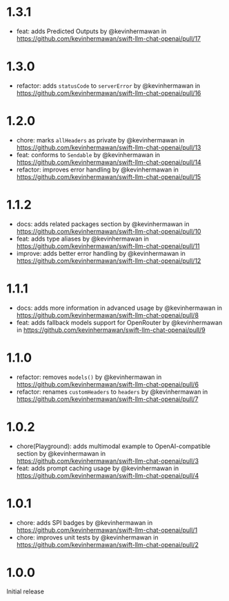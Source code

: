 # 1.3.1

- feat: adds Predicted Outputs by @kevinhermawan in https://github.com/kevinhermawan/swift-llm-chat-openai/pull/17

# 1.3.0

- refactor: adds `statusCode` to `serverError` by @kevinhermawan in https://github.com/kevinhermawan/swift-llm-chat-openai/pull/16

# 1.2.0

- chore: marks `allHeaders` as private by @kevinhermawan in https://github.com/kevinhermawan/swift-llm-chat-openai/pull/13
- feat: conforms to `Sendable` by @kevinhermawan in https://github.com/kevinhermawan/swift-llm-chat-openai/pull/14
- refactor: improves error handling by @kevinhermawan in https://github.com/kevinhermawan/swift-llm-chat-openai/pull/15

# 1.1.2

- docs: adds related packages section by @kevinhermawan in https://github.com/kevinhermawan/swift-llm-chat-openai/pull/10
- feat: adds type aliases by @kevinhermawan in https://github.com/kevinhermawan/swift-llm-chat-openai/pull/11
- improve: adds better error handling by @kevinhermawan in https://github.com/kevinhermawan/swift-llm-chat-openai/pull/12

# 1.1.1

- docs: adds more information in advanced usage by @kevinhermawan in https://github.com/kevinhermawan/swift-llm-chat-openai/pull/8
- feat: adds fallback models support for OpenRouter by @kevinhermawan in https://github.com/kevinhermawan/swift-llm-chat-openai/pull/9

# 1.1.0

- refactor: removes `models()` by @kevinhermawan in https://github.com/kevinhermawan/swift-llm-chat-openai/pull/6
- refactor: renames `customHeaders` to `headers` by @kevinhermawan in https://github.com/kevinhermawan/swift-llm-chat-openai/pull/7

# 1.0.2

- chore(Playground): adds multimodal example to OpenAI-compatible section by @kevinhermawan in https://github.com/kevinhermawan/swift-llm-chat-openai/pull/3
- feat: adds prompt caching usage by @kevinhermawan in https://github.com/kevinhermawan/swift-llm-chat-openai/pull/4

# 1.0.1

- chore: adds SPI badges by @kevinhermawan in https://github.com/kevinhermawan/swift-llm-chat-openai/pull/1
- chore: improves unit tests by @kevinhermawan in https://github.com/kevinhermawan/swift-llm-chat-openai/pull/2

# 1.0.0

Initial release
